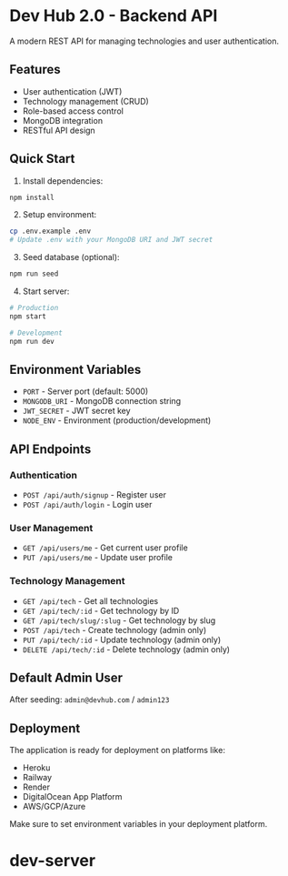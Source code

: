 # Dev Hub 2.0 - Backend API

A modern REST API for managing technologies and user authentication.

## Features

- User authentication (JWT)
- Technology management (CRUD)
- Role-based access control
- MongoDB integration
- RESTful API design

## Quick Start

1. Install dependencies:
```bash
npm install
```

2. Setup environment:
```bash
cp .env.example .env
# Update .env with your MongoDB URI and JWT secret
```

3. Seed database (optional):
```bash
npm run seed
```

4. Start server:
```bash
# Production
npm start

# Development
npm run dev
```

## Environment Variables

- `PORT` - Server port (default: 5000)
- `MONGODB_URI` - MongoDB connection string
- `JWT_SECRET` - JWT secret key
- `NODE_ENV` - Environment (production/development)

## API Endpoints

### Authentication
- `POST /api/auth/signup` - Register user
- `POST /api/auth/login` - Login user

### User Management
- `GET /api/users/me` - Get current user profile
- `PUT /api/users/me` - Update user profile

### Technology Management
- `GET /api/tech` - Get all technologies
- `GET /api/tech/:id` - Get technology by ID
- `GET /api/tech/slug/:slug` - Get technology by slug
- `POST /api/tech` - Create technology (admin only)
- `PUT /api/tech/:id` - Update technology (admin only)
- `DELETE /api/tech/:id` - Delete technology (admin only)

## Default Admin User
After seeding: `admin@devhub.com` / `admin123`

## Deployment

The application is ready for deployment on platforms like:
- Heroku
- Railway
- Render
- DigitalOcean App Platform
- AWS/GCP/Azure

Make sure to set environment variables in your deployment platform.
# dev-server
